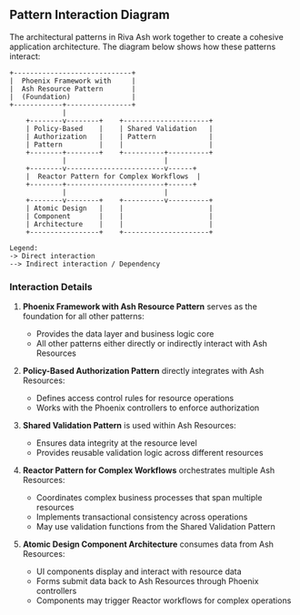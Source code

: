 ## Pattern Interaction Diagram

The architectural patterns in Riva Ash work together to create a cohesive application architecture. The diagram below shows how these patterns interact:

```
+-----------------------------+
|  Phoenix Framework with     |
|  Ash Resource Pattern       |
|  (Foundation)               |
+------------+----------------+
             |
    +--------v--------+    +---------------------+
    | Policy-Based    |    | Shared Validation   |
    | Authorization   |    | Pattern             |
    | Pattern         |    |                     |
    +--------+--------+    +----------+----------+
             |                        |
    +--------v------------------------v------+
    |  Reactor Pattern for Complex Workflows  |
    +--------+------------------------+------+
             |                        |
    +--------v--------+    +----------v----------+
    | Atomic Design   |    |                     |
    | Component       |    |                     |
    | Architecture    |    |                     |
    +-----------------+    +---------------------+

Legend:
-> Direct interaction
--> Indirect interaction / Dependency
```

### Interaction Details

1. **Phoenix Framework with Ash Resource Pattern** serves as the foundation for all other patterns:
   - Provides the data layer and business logic core
   - All other patterns either directly or indirectly interact with Ash Resources

2. **Policy-Based Authorization Pattern** directly integrates with Ash Resources:
   - Defines access control rules for resource operations
   - Works with the Phoenix controllers to enforce authorization

3. **Shared Validation Pattern** is used within Ash Resources:
   - Ensures data integrity at the resource level
   - Provides reusable validation logic across different resources

4. **Reactor Pattern for Complex Workflows** orchestrates multiple Ash Resources:
   - Coordinates complex business processes that span multiple resources
   - Implements transactional consistency across operations
   - May use validation functions from the Shared Validation Pattern

5. **Atomic Design Component Architecture** consumes data from Ash Resources:
   - UI components display and interact with resource data
   - Forms submit data back to Ash Resources through Phoenix controllers
   - Components may trigger Reactor workflows for complex operations